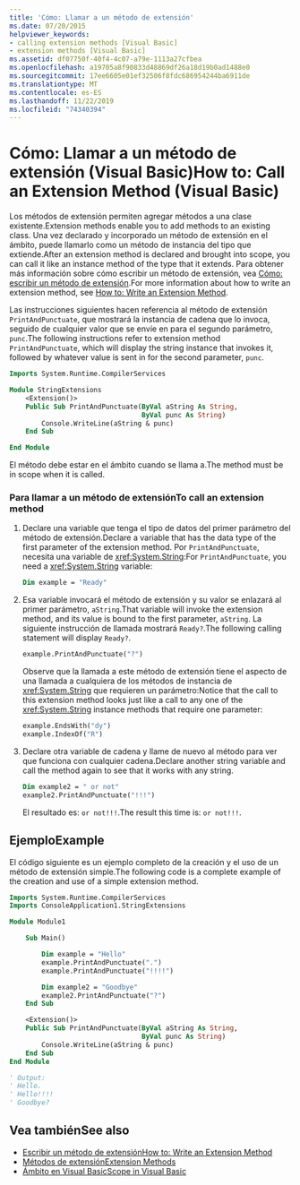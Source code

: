 ```yaml
---
title: 'Cómo: Llamar a un método de extensión'
ms.date: 07/20/2015
helpviewer_keywords:
- calling extension methods [Visual Basic]
- extension methods [Visual Basic]
ms.assetid: df07750f-40f4-4c07-a79e-1113a27cfbea
ms.openlocfilehash: a19705a8f90833d48869df26a18d19b0ad1488e0
ms.sourcegitcommit: 17ee6605e01ef32506f8fdc686954244ba6911de
ms.translationtype: MT
ms.contentlocale: es-ES
ms.lasthandoff: 11/22/2019
ms.locfileid: "74340394"
---
```

# <a name="how-to-call-an-extension-method-visual-basic"></a><span data-ttu-id="bf2f8-102">Cómo: Llamar a un método de extensión (Visual Basic)</span><span class="sxs-lookup"><span data-stu-id="bf2f8-102">How to: Call an Extension Method (Visual Basic)</span></span>

<span data-ttu-id="bf2f8-103">Los métodos de extensión permiten agregar métodos a una clase existente.</span><span class="sxs-lookup"><span data-stu-id="bf2f8-103">Extension methods enable you to add methods to an existing class.</span></span> <span data-ttu-id="bf2f8-104">Una vez declarado y incorporado un método de extensión en el ámbito, puede llamarlo como un método de instancia del tipo que extiende.</span><span class="sxs-lookup"><span data-stu-id="bf2f8-104">After an extension method is declared and brought into scope, you can call it like an instance method of the type that it extends.</span></span> <span data-ttu-id="bf2f8-105">Para obtener más información sobre cómo escribir un método de extensión, vea [Cómo: escribir un método de extensión](./how-to-write-an-extension-method.md).</span><span class="sxs-lookup"><span data-stu-id="bf2f8-105">For more information about how to write an extension method, see [How to: Write an Extension Method](./how-to-write-an-extension-method.md).</span></span>

 <span data-ttu-id="bf2f8-106">Las instrucciones siguientes hacen referencia al método de extensión `PrintAndPunctuate`, que mostrará la instancia de cadena que lo invoca, seguido de cualquier valor que se envíe en para el segundo parámetro, `punc`.</span><span class="sxs-lookup"><span data-stu-id="bf2f8-106">The following instructions refer to extension method `PrintAndPunctuate`, which will display the string instance that invokes it, followed by whatever value is sent in for the second parameter, `punc`.</span></span>

```vb
Imports System.Runtime.CompilerServices

Module StringExtensions
    <Extension()>
    Public Sub PrintAndPunctuate(ByVal aString As String,
                                 ByVal punc As String)
        Console.WriteLine(aString & punc)
    End Sub

End Module
```

<span data-ttu-id="bf2f8-107">El método debe estar en el ámbito cuando se llama a.</span><span class="sxs-lookup"><span data-stu-id="bf2f8-107">The method must be in scope when it is called.</span></span>

### <a name="to-call-an-extension-method"></a><span data-ttu-id="bf2f8-108">Para llamar a un método de extensión</span><span class="sxs-lookup"><span data-stu-id="bf2f8-108">To call an extension method</span></span>

1. <span data-ttu-id="bf2f8-109">Declare una variable que tenga el tipo de datos del primer parámetro del método de extensión.</span><span class="sxs-lookup"><span data-stu-id="bf2f8-109">Declare a variable that has the data type of the first parameter of the extension method.</span></span> <span data-ttu-id="bf2f8-110">Por `PrintAndPunctuate`, necesita una variable de <xref:System.String>:</span><span class="sxs-lookup"><span data-stu-id="bf2f8-110">For `PrintAndPunctuate`, you need a <xref:System.String> variable:</span></span>

    ```vb
    Dim example = "Ready"
    ```

2. <span data-ttu-id="bf2f8-111">Esa variable invocará el método de extensión y su valor se enlazará al primer parámetro, `aString`.</span><span class="sxs-lookup"><span data-stu-id="bf2f8-111">That variable will invoke the extension method, and its value is bound to the first parameter, `aString`.</span></span> <span data-ttu-id="bf2f8-112">La siguiente instrucción de llamada mostrará `Ready?`.</span><span class="sxs-lookup"><span data-stu-id="bf2f8-112">The following calling statement will display `Ready?`.</span></span>

    ```vb
    example.PrintAndPunctuate("?")
    ```

     <span data-ttu-id="bf2f8-113">Observe que la llamada a este método de extensión tiene el aspecto de una llamada a cualquiera de los métodos de instancia de <xref:System.String> que requieren un parámetro:</span><span class="sxs-lookup"><span data-stu-id="bf2f8-113">Notice that the call to this extension method looks just like a call to any one of the <xref:System.String> instance methods that require one parameter:</span></span>

    ```vb
    example.EndsWith("dy")
    example.IndexOf("R")
    ```

3. <span data-ttu-id="bf2f8-114">Declare otra variable de cadena y llame de nuevo al método para ver que funciona con cualquier cadena.</span><span class="sxs-lookup"><span data-stu-id="bf2f8-114">Declare another string variable and call the method again to see that it works with any string.</span></span>

    ```vb
    Dim example2 = " or not"
    example2.PrintAndPunctuate("!!!")
    ```

     <span data-ttu-id="bf2f8-115">El resultado es: `or not!!!`.</span><span class="sxs-lookup"><span data-stu-id="bf2f8-115">The result this time is: `or not!!!`.</span></span>

## <a name="example"></a><span data-ttu-id="bf2f8-116">Ejemplo</span><span class="sxs-lookup"><span data-stu-id="bf2f8-116">Example</span></span>
 <span data-ttu-id="bf2f8-117">El código siguiente es un ejemplo completo de la creación y el uso de un método de extensión simple.</span><span class="sxs-lookup"><span data-stu-id="bf2f8-117">The following code is a complete example of the creation and use of a simple extension method.</span></span>

```vb
Imports System.Runtime.CompilerServices
Imports ConsoleApplication1.StringExtensions

Module Module1

    Sub Main()

        Dim example = "Hello"
        example.PrintAndPunctuate(".")
        example.PrintAndPunctuate("!!!!")

        Dim example2 = "Goodbye"
        example2.PrintAndPunctuate("?")
    End Sub

    <Extension()>
    Public Sub PrintAndPunctuate(ByVal aString As String,
                                 ByVal punc As String)
        Console.WriteLine(aString & punc)
    End Sub
End Module

' Output:
' Hello.
' Hello!!!!
' Goodbye?
```

## <a name="see-also"></a><span data-ttu-id="bf2f8-118">Vea también</span><span class="sxs-lookup"><span data-stu-id="bf2f8-118">See also</span></span>

- [<span data-ttu-id="bf2f8-119">Escribir un método de extensión</span><span class="sxs-lookup"><span data-stu-id="bf2f8-119">How to: Write an Extension Method</span></span>](./how-to-write-an-extension-method.md)
- [<span data-ttu-id="bf2f8-120">Métodos de extensión</span><span class="sxs-lookup"><span data-stu-id="bf2f8-120">Extension Methods</span></span>](./extension-methods.md)
- [<span data-ttu-id="bf2f8-121">Ámbito en Visual Basic</span><span class="sxs-lookup"><span data-stu-id="bf2f8-121">Scope in Visual Basic</span></span>](../../../../visual-basic/programming-guide/language-features/declared-elements/scope.md)
